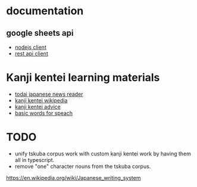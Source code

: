 # documentation

## google sheets api

- [nodejs client](https://github.com/googleapis/google-api-nodejs-client)
- [rest api client](https://developers.google.com/sheets/api/reference/rest)

# Kanji kentei learning materials

- [todai japanese news reader](https://easyjapanese.net/)
- [kanji kentei wikipedia](https://en.wikipedia.org/wiki/Kanji_Kentei)
- [kanji kentei advice](https://roshiajin.jp/kankenlevel1/)
- [basic words for speach](https://en.wiktionary.org/wiki/Appendix:1000_Japanese_basic_words)

# TODO

- unify tskuba corpus work with custom kanji kentei work by having them all in typescript.
- remove "one" character nouns from the tskuba corpus.

https://en.wikipedia.org/wiki/Japanese_writing_system